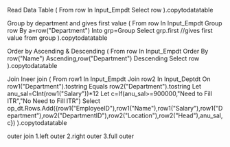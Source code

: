 Read Data Table
(
From row In Input_Empdt
Select row
).copytodatatable

Group by department and gives first value
(
From row In Input_Empdt
Group row By a=row("Department") Into grp=Group
Select grp.first                                   //gives first value from group
).copytodatatable

Order by Ascending & Descending
(
From row In Input_Empdt
Order By row("Name") Ascending,row("Department") Descending
Select row
).copytodatatable

Join
Ineer join 
(
From row1 In Input_Empdt Join row2 In Input_Deptdt
On row1("Department").tostring Equals row2("Department").tostring
Let anu_sal=CInt(row1("Salary"))*12
Let c=If(anu_sal>=900000,"Need to Fill ITR","No Need to Fill ITR")
Select op_dt.Rows.Add({row1("EmployeeID"),row1("Name"),row1("Salary"),row1("Department"),row2("DepartmentID"),row2("Location"),row2("Head"),anu_sal,c})
).copytodatatable

outer join
1.left outer
2.right outer
3.full outer

